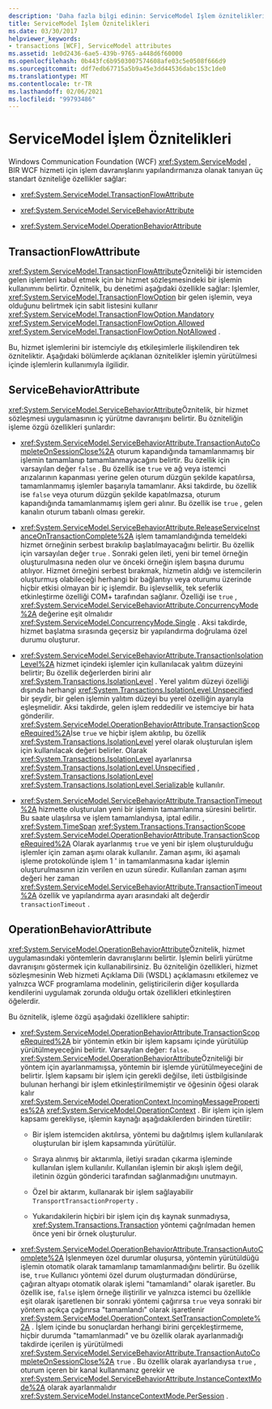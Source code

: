 ```yaml
---
description: 'Daha fazla bilgi edinin: ServiceModel Işlem öznitelikleri'
title: ServiceModel İşlem Öznitelikleri
ms.date: 03/30/2017
helpviewer_keywords:
- transactions [WCF], ServiceModel attributes
ms.assetid: 1e0d2436-6ae5-439b-9765-a448d6f60000
ms.openlocfilehash: 0b443fc6b9503007574608afe03c5e0508f666d9
ms.sourcegitcommit: ddf7edb67715a5b9a45e3dd44536dabc153c1de0
ms.translationtype: MT
ms.contentlocale: tr-TR
ms.lasthandoff: 02/06/2021
ms.locfileid: "99793486"
---
```

# <a name="servicemodel-transaction-attributes"></a>ServiceModel İşlem Öznitelikleri

Windows Communication Foundation (WCF) <xref:System.ServiceModel> , BIR WCF hizmeti için işlem davranışlarını yapılandırmanıza olanak tanıyan üç standart özniteliğe özellikler sağlar:

- <xref:System.ServiceModel.TransactionFlowAttribute>

- <xref:System.ServiceModel.ServiceBehaviorAttribute>

- <xref:System.ServiceModel.OperationBehaviorAttribute>

## <a name="transactionflowattribute"></a>TransactionFlowAttribute

<xref:System.ServiceModel.TransactionFlowAttribute>Özniteliği bir istemciden gelen işlemleri kabul etmek için bir hizmet sözleşmesindeki bir işlemin kullanımını belirtir. Öznitelik, bu denetimi aşağıdaki özellikle sağlar: Işlemler, <xref:System.ServiceModel.TransactionFlowOption> bir gelen işlemin, veya olduğunu belirtmek için sabit listesini kullanır <xref:System.ServiceModel.TransactionFlowOption.Mandatory> <xref:System.ServiceModel.TransactionFlowOption.Allowed> <xref:System.ServiceModel.TransactionFlowOption.NotAllowed> .

Bu, hizmet işlemlerini bir istemciyle dış etkileşimlerle ilişkilendiren tek özniteliktir. Aşağıdaki bölümlerde açıklanan öznitelikler işlemin yürütülmesi içinde işlemlerin kullanımıyla ilgilidir.

## <a name="servicebehaviorattribute"></a>ServiceBehaviorAttribute

<xref:System.ServiceModel.ServiceBehaviorAttribute>Öznitelik, bir hizmet sözleşmesi uygulamasının iç yürütme davranışını belirtir. Bu özniteliğin işleme özgü özellikleri şunlardır:

- <xref:System.ServiceModel.ServiceBehaviorAttribute.TransactionAutoCompleteOnSessionClose%2A> oturum kapandığında tamamlanmamış bir işlemin tamamlanıp tamamlanmayacağını belirtir. Bu özellik için varsayılan değer `false` . Bu özellik ise `true` ve ağ veya istemci arızalarının kapanması yerine gelen oturum düzgün şekilde kapatılırsa, tamamlanmamış işlemler başarıyla tamamlanır. Aksi takdirde, bu özellik ise `false` veya oturum düzgün şekilde kapatılmazsa, oturum kapandığında tamamlanmamış işlem geri alınır. Bu özellik ise `true` , gelen kanalın oturum tabanlı olması gerekir.

- <xref:System.ServiceModel.ServiceBehaviorAttribute.ReleaseServiceInstanceOnTransactionComplete%2A> işlem tamamlandığında temeldeki hizmet örneğinin serbest bırakılıp başlatılmayacağını belirtir. Bu özellik için varsayılan değer `true` . Sonraki gelen ileti, yeni bir temel örneğin oluşturulmasına neden olur ve önceki örneğin işlem başına durumu atılıyor. Hizmet örneğini serbest bırakmak, hizmetin aldığı ve istemcilerin oluşturmuş olabileceği herhangi bir bağlantıyı veya oturumu üzerinde hiçbir etkisi olmayan bir iç işlemdir. Bu işlevsellik, tek seferlik etkinleştirme özelliği COM+ tarafından sağlanır. Özelliği ise `true` , <xref:System.ServiceModel.ServiceBehaviorAttribute.ConcurrencyMode%2A> değerine eşit olmalıdır <xref:System.ServiceModel.ConcurrencyMode.Single> . Aksi takdirde, hizmet başlatma sırasında geçersiz bir yapılandırma doğrulama özel durumu oluşturur.

- <xref:System.ServiceModel.ServiceBehaviorAttribute.TransactionIsolationLevel%2A> hizmet içindeki işlemler için kullanılacak yalıtım düzeyini belirtir; Bu özellik değerlerden birini alır <xref:System.Transactions.IsolationLevel> . Yerel yalıtım düzeyi özelliği dışında herhangi <xref:System.Transactions.IsolationLevel.Unspecified> bir şeydir, bir gelen işlemin yalıtım düzeyi bu yerel özelliğin ayarıyla eşleşmelidir. Aksi takdirde, gelen işlem reddedilir ve istemciye bir hata gönderilir. <xref:System.ServiceModel.OperationBehaviorAttribute.TransactionScopeRequired%2A>İse `true` ve hiçbir işlem akıtılıp, bu özellik <xref:System.Transactions.IsolationLevel> yerel olarak oluşturulan işlem için kullanılacak değeri belirler. Olarak <xref:System.Transactions.IsolationLevel> ayarlanırsa <xref:System.Transactions.IsolationLevel.Unspecified> , <xref:System.Transactions.IsolationLevel> <xref:System.Transactions.IsolationLevel.Serializable> kullanılır.

- <xref:System.ServiceModel.ServiceBehaviorAttribute.TransactionTimeout%2A> hizmette oluşturulan yeni bir işlemin tamamlanma süresini belirtir. Bu saate ulaşılırsa ve işlem tamamlandıysa, iptal edilir. , <xref:System.TimeSpan> <xref:System.Transactions.TransactionScope> <xref:System.ServiceModel.OperationBehaviorAttribute.TransactionScopeRequired%2A> Olarak ayarlanmış `true` ve yeni bir işlem oluşturulduğu işlemler için zaman aşımı olarak kullanılır. Zaman aşımı, iki aşamalı işleme protokolünde işlem 1 ' in tamamlanmasına kadar işlemin oluşturulmasının izin verilen en uzun süredir. Kullanılan zaman aşımı değeri her zaman <xref:System.ServiceModel.ServiceBehaviorAttribute.TransactionTimeout%2A> özellik ve yapılandırma ayarı arasındaki alt değerdir `transactionTimeout` .

## <a name="operationbehaviorattribute"></a>OperationBehaviorAttribute

<xref:System.ServiceModel.OperationBehaviorAttribute>Öznitelik, hizmet uygulamasındaki yöntemlerin davranışlarını belirtir. İşlemin belirli yürütme davranışını göstermek için kullanabilirsiniz. Bu özniteliğin özellikleri, hizmet sözleşmesinin Web hizmeti Açıklama Dili (WSDL) açıklamasını etkilemez ve yalnızca WCF programlama modelinin, geliştiricilerin diğer koşullarda kendilerini uygulamak zorunda olduğu ortak özellikleri etkinleştiren öğelerdir.

Bu öznitelik, işleme özgü aşağıdaki özelliklere sahiptir:

- <xref:System.ServiceModel.OperationBehaviorAttribute.TransactionScopeRequired%2A> bir yöntemin etkin bir işlem kapsamı içinde yürütülüp yürütülmeyeceğini belirtir. Varsayılan değer: `false`. <xref:System.ServiceModel.OperationBehaviorAttribute>Özniteliği bir yöntem için ayarlanmamışsa, yöntemin bir işlemde yürütülmeyeceğini de belirtir. İşlem kapsamı bir işlem için gerekli değilse, ileti üstbilgisinde bulunan herhangi bir işlem etkinleştirilmemiştir ve öğesinin öğesi olarak kalır <xref:System.ServiceModel.OperationContext.IncomingMessageProperties%2A> <xref:System.ServiceModel.OperationContext> . Bir işlem için işlem kapsamı gerekliyse, işlemin kaynağı aşağıdakilerden birinden türetilir:

  - Bir işlem istemciden akıtılırsa, yöntemi bu dağıtılmış işlem kullanılarak oluşturulan bir işlem kapsamında yürütülür.

  - Sıraya alınmış bir aktarımla, iletiyi sıradan çıkarma işleminde kullanılan işlem kullanılır. Kullanılan işlemin bir akışlı işlem değil, iletinin özgün gönderici tarafından sağlanmadığını unutmayın.

  - Özel bir aktarım, kullanarak bir işlem sağlayabilir `TransportTransactionProperty` .

  - Yukarıdakilerin hiçbiri bir işlem için dış kaynak sunmadıysa, <xref:System.Transactions.Transaction> yöntemi çağrılmadan hemen önce yeni bir örnek oluşturulur.

- <xref:System.ServiceModel.OperationBehaviorAttribute.TransactionAutoComplete%2A> İşlenmeyen özel durumlar oluşursa, yöntemin yürütüldüğü işlemin otomatik olarak tamamlanıp tamamlanmadığını belirtir. Bu özellik ise, `true` Kullanıcı yöntemi özel durum oluşturmadan döndürürse, çağıran altyapı otomatik olarak işlemi "tamamlandı" olarak işaretler. Bu özellik ise, `false` işlem örneğe iliştirilir ve yalnızca istemci bu özellikle eşit olarak işaretlenen bir sonraki yöntemi çağırırsa `true` veya sonraki bir yöntem açıkça çağırırsa "tamamlandı" olarak işaretlenir <xref:System.ServiceModel.OperationContext.SetTransactionComplete%2A> . İşlem içinde bu sonuçlardan herhangi birini gerçekleştirmeme, hiçbir durumda "tamamlanmadı" ve bu özellik olarak ayarlanmadığı takdirde içerilen iş yürütülmedi <xref:System.ServiceModel.ServiceBehaviorAttribute.TransactionAutoCompleteOnSessionClose%2A> `true` . Bu özellik olarak ayarlandıysa `true` , oturum içeren bir kanal kullanmanız gerekir ve <xref:System.ServiceModel.ServiceBehaviorAttribute.InstanceContextMode%2A> olarak ayarlanmalıdır <xref:System.ServiceModel.InstanceContextMode.PerSession> .
